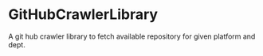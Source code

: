# GitHubCrawlerLibrary
A git hub crawler library to fetch available repository for given platform and dept.

